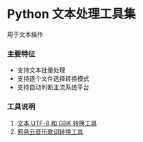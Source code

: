 # Python 文本处理工具集
用于文本操作

### 主要特征

- 支持文本批量处理
- 支持逐个文件选择转换模式
- 支持自动判断主流系统平台

### 工具说明

1. [文本 UTF-8 和 GBK 转换工具](https://github.com/hui-shao/python-toolkit/blob/master/text-tools/GBK_UTF-8-Converter)
2. [网易云音乐歌词转换工具](https://github.com/hui-shao/python-toolkit/blob/master/text-tools/NetEaseCloudMusic-LyricConverter)
